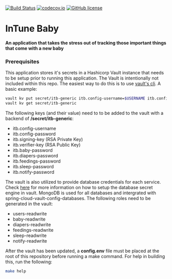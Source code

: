 [![Build Status](https://travis-ci.org/sqshq/PiggyMetrics.svg?branch=master)](https://travis-ci.org/sqshq/PiggyMetrics)
[![codecov.io](https://codecov.io/github/jorge3186/intunebaby/coverage.svg?branch=master)](https://codecov.io/github/jorge3186/intunebaby?branch=master)
[![GitHub license](https://img.shields.io/github/license/mashape/apistatus.svg)](https://github.com/jorge3186/intunebaby/blob/master/LICENCE)

# InTune Baby

**An application that takes the stress out of tracking those important things that come with a new baby**

### Prerequisites

This application stores it's secrets in a Hashicorp Vault instance that needs to be setup prior to running this application. The Vault is intentionally not included within this repo. The easiest way to do this is to use [vault's cli](https://www.vaultproject.io/docs/commands/). 
A basic example:
```bash
vault kv put secret/itb-generic itb.config-username=$USERNAME itb.config-password=$PASSWORD
vault kv get secret/itb-generic
```
The following keys (and their value) need to to be added to the vault with a backend of **/secret/itb-generic**:
- itb.config-username
- itb.config-password
- itb.signing-key (RSA Private Key)
- itb.verifier-key (RSA Public Key)
- itb.baby-password
- itb.diapers-password
- itb.feedings-password
- itb.sleep-password
- itb.notify-password

The vault is also utilized to provide database credentials for each service. Check [here](https://www.vaultproject.io/docs/secrets/databases/index.html) for more information on how to setup the database secret engine in vault. MongoDB is used for all databases and intergrated with spring-cloud-vault-config-databases. The following roles need to be generated in the vault:
- users-readwrite
- baby-readwrite
- diapers-readwrite
- feedings-readwrite
- sleep-readwrite
- notify-readwrite


After the vault has been updated, a **config.env** file must be placed at the root of this repository before running a make command. For help in building this, run the following:
```bash
make help
```